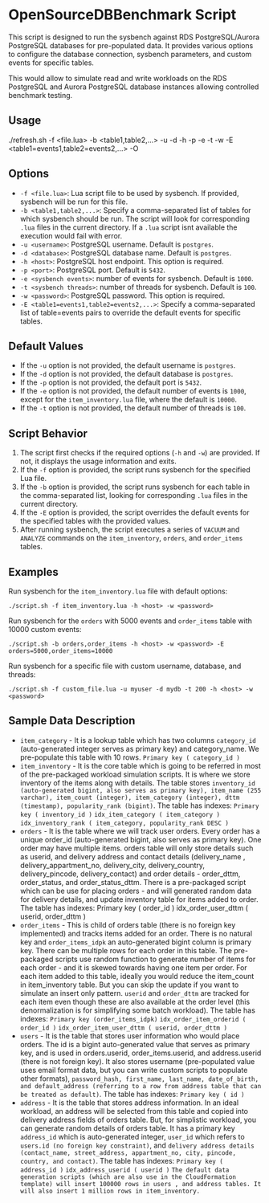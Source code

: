 # OpenSourceDBBenchmark Script

This script is designed to run the sysbench against  RDS PostgreSQL/Aurora PostgreSQL  databases for pre-populated data. It provides various options to configure the database connection, sysbench parameters, and custom events for specific tables.

This would allow to simulate read and write workloads on the RDS PostgreSQL and Aurora PostgreSQL database instances allowing controlled benchmark testing.

## Usage

./refresh.sh -f <file.lua> -b <table1,table2,...> -u  <username> -d <database> -h <host> -p <port> -e <sysbench events> -t <sysbench threads> -w <password> -E <table1=events1,table2=events2,...> -O 


## Options

- `-f <file.lua>`: 
 Lua script file to be used by sysbench. If provided, sysbench will be run for this file.
- `-b <table1,table2,...>`: Specify a comma-separated list of tables for which sysbench should be run. The script will look for corresponding `.lua` files in the current directory. If a `.lua` script isnt available the execution would fail with error.
- `-u <username>`: 
 PostgreSQL username. Default is `postgres`.
- `-d <database>`: 
 PostgreSQL database name. Default is `postgres`.
- `-h <host>`: 
 PostgreSQL host endpoint. This option is required.
- `-p <port>`: 
 PostgreSQL port. Default is `5432`.
- `-e <sysbench events>`: 
 number of events for sysbench. Default is `1000`.
- `-t <sysbench threads>`: 
 number of threads for sysbench. Default is `100`.
- `-w <password>`: 
 PostgreSQL password. This option is required.
- `-E <table1=events1,table2=events2,...>`: Specify a comma-separated list of table=events pairs to override the default events for specific tables.



## Default Values

- If the `-u` option is not provided, the default username is `postgres`.
- If the `-d` option is not provided, the default database is `postgres`.
- If the `-p` option is not provided, the default port is `5432`.
- If the `-e` option is not provided, the default number of events is `1000`, except for the `item_inventory.lua` file, where the default is `10000`.
- If the `-t` option is not provided, the default number of threads is `100`.

## Script Behavior

1. The script first checks if the required options (`-h` and `-w`) are provided. If not, it displays the usage information and exits.
2. If the `-f` option is provided, the script runs sysbench for the specified Lua file.
3. If the `-b` option is provided, the script runs sysbench for each table in the comma-separated list, looking for corresponding `.lua` files in the current directory.
4. If the `-E` option is provided, the script overrides the default events for the specified tables with the provided values.
5. After running sysbench, the script executes a series of `VACUUM` and `ANALYZE` commands on the `item_inventory`, `orders`, and `order_items` tables.

## Examples

Run sysbench for the `item_inventory.lua` file with default options:


```./script.sh -f item_inventory.lua -h <host> -w <password>```

Run sysbench for the `orders` with 5000 events  and `order_items` table with 10000 custom events:

```./script.sh -b orders,order_items -h <host> -w <password> -E orders=5000,order_items=10000```


Run sysbench for a specific file with custom username, database, and threads:

```./script.sh -f custom_file.lua -u myuser -d mydb -t 200 -h <host> -w <password>```

## Sample Data Description
- `item_category` - It is a lookup table which has two columns `category_id` (auto-generated integer serves as primary key) and category_name. We pre-populate this table with 10 rows.
`Primary key ( category_id )`
- `item_inventory` - It is the core table which is going to be referred in most of the pre-packaged workload simulation scripts. It is where we store inventory of the items along with details. The table stores `inventory_id (auto-generated bigint, also serves as primary key), item_name (255 varchar), item_count (integer), item_category (integer), dttm (timestamp), popularity_rank (bigint)`. The table has indexes:
`Primary key ( inventory_id )`
`idx_item_category ( item_category )`
`idx_inventory_rank ( item_category, popularity_rank DESC )`
- `orders` - It is the table where we will track user orders. Every order has a unique order_id (auto-generated bigint, also serves as primary key). One order may have multiple items. orders table will only store details such as userid, and delivery address and contact details (delivery_name , delivery_appartment_no, delivery_city, delivery_country, delivery_pincode, delivery_contact) and order details - order_dttm, order_status, and order_status_dttm. There is a pre-packaged script which can be use for placing orders - and will generated random data for delivery details, and update inventory table for items added to order. The table has indexes:
Primary key ( order_id )
idx_order_user_dttm ( userid, order_dttm )
- `order_items` - This is child of orders table (there is no foreign key implemented) and tracks items added for an order. There is no natural key and `order_items_idpk` an auto-generated bigint column is primary key. There can be multiple rows for each order in this table. The pre-packaged scripts use random function to generate number of items for each order - and it is skewed towards having one item per order.
For each item added to this table, ideally you would reduce the item_count in item_inventory table. But you can skip the update if you want to simulate an insert only pattern. `userid` and `order_dttm` are tracked for each item even though these are also available at the order level (this denormalization is for simplifying some batch workload). The table has indexes:
`Primary key (order_items_idpk)`
`idx_order_item_orderid ( order_id )`
`idx_order_item_user_dttm ( userid, order_dttm )`
- `users` - It is the table that stores user information who would place orders. The id is a bigint auto-generated value that serves as primary key, and is used in orders.userid, order_items.userid, and address.userid (there is not foreign key). It also stores username (pre-populated value uses email format data, but you can write custom scripts to populate other formats), `password_hash, first_name, last_name, date_of_birth, and default_address (referring to a row from address table that can be treated as default)`. The table has indexes:
`Primary key ( id )`
- `address` - It is the table that stores address information. In an ideal workload, an address will be selected from this table and copied into delivery address fields of orders table. But, for simplistic workload, you can generate random details of orders table. It has a primary key `address_id` which is auto-generated integer, `user_id` which refers to `users.id (no foreign key constraint)`, and `delivery address details (contact_name, street_address, appartment_no, city, pincode, country, and contact)`. The table has indexes:
`Primary key ( address_id )`
`idx_address_userid ( userid )`
`The default data generation scripts (which are also use in the CloudFormation template) will insert 100000 rows in users , and address tables. It will also insert 1 million rows in item_inventory.`
